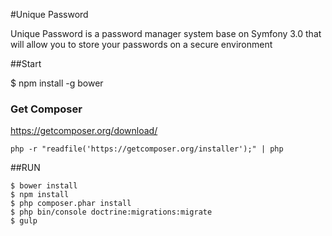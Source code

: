 #Unique Password

Unique Password is a password manager system base on Symfony 3.0 that will allow you
to store your passwords on a secure environment

##Start

$ npm install -g bower

### Get Composer

https://getcomposer.org/download/

```
php -r "readfile('https://getcomposer.org/installer');" | php
```

##RUN

```
$ bower install
$ npm install
$ php composer.phar install
$ php bin/console doctrine:migrations:migrate
$ gulp
```
